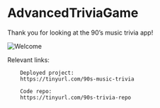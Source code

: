 # AdvancedTriviaGame


Thank you for looking at the 90’s music trivia app!

![Welcome](./assets/images/AdvancedTrivia.JPG)

Relevant links:
		
		Deployed project:
		https://tinyurl.com/90s-music-trivia

		Code repo:
		https://tinyurl.com/90s-trivia-repo


